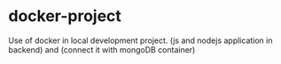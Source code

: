 # docker-project
Use of docker in local development project. (js and nodejs application in backend) and (connect it with mongoDB container)
